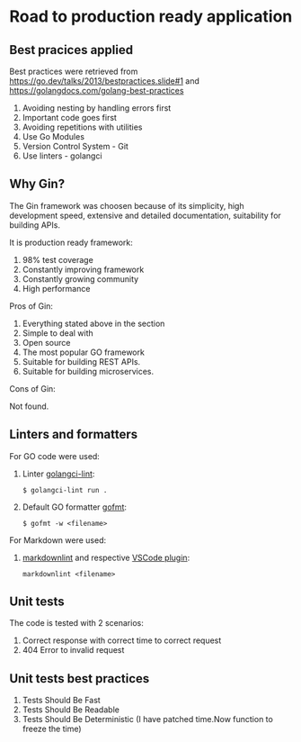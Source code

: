 # Road to production ready application

## Best pracices applied

Best practices were retrieved from <https://go.dev/talks/2013/bestpractices.slide#1>
and <https://golangdocs.com/golang-best-practices>

1. Avoiding nesting by handling errors first
2. Important code goes first
3. Avoiding repetitions with utilities
4. Use Go Modules
5. Version Control System - Git
6. Use linters - golangci

## Why Gin?

The Gin framework was choosen because of its simplicity,
high development speed,
extensive and detailed documentation,
suitability for building APIs.

It is production ready framework:

1. 98% test coverage
2. Constantly improving framework
3. Constantly growing community
4. High performance

Pros of Gin:

1. Everything stated above in the section
2. Simple to deal with
3. Open source
4. The most popular GO framework
5. Suitable for building REST APIs.
6. Suitable for building microservices.

Cons of Gin:

Not found.

## Linters and formatters

For GO code were used:

1. Linter [golangci-lint](https://golangci-lint.run/usage/install/):

    `` $ golangci-lint run . ``

2. Default GO formatter [gofmt](https://pkg.go.dev/cmd/gofmt):

    `` $ gofmt -w <filename> ``

For Markdown were used:

1. [markdownlint](https://github.com/igorshubovych/markdownlint-cli)
and respective [VSCode plugin](https://marketplace.visualstudio.com/items?itemName=DavidAnson.vscode-markdownlint):

   ``markdownlint <filename>``

## Unit tests

The code is tested with 2 scenarios:

1. Correct response with correct time to correct request
2. 404 Error to invalid request

## Unit tests best practices

1. Tests Should Be Fast
2. Tests Should Be Readable
3. Tests Should Be Deterministic
(I have patched time.Now function to freeze the time)
